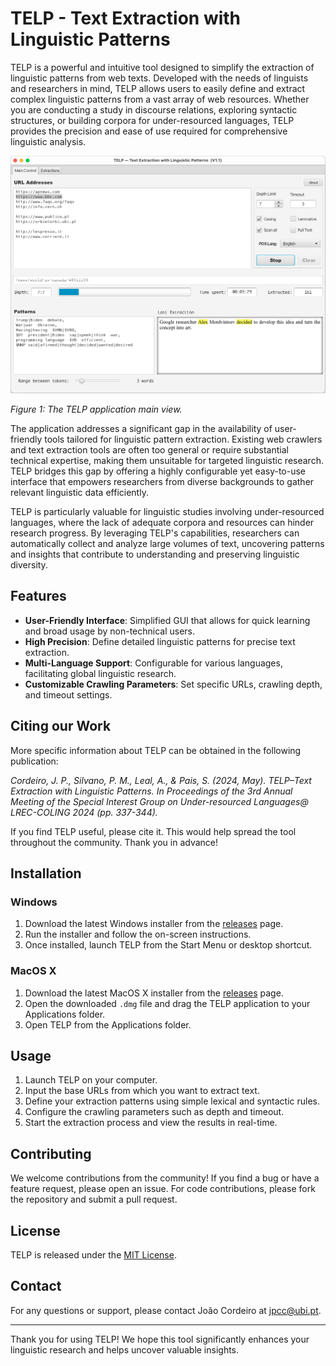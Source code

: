 # TELP - Text Extraction with Linguistic Patterns

TELP is a powerful and intuitive tool designed to simplify the extraction of linguistic patterns from web texts. Developed with the needs of linguists and researchers in mind, TELP allows users to easily define and extract complex linguistic patterns from a vast array of web resources. Whether you are conducting a study in discourse relations, exploring syntactic structures, or building corpora for under-resourced languages, TELP provides the precision and ease of use required for comprehensive linguistic analysis.

![File TELP.png](TELP.png)
<!---:label:figure-mainview --->
*Figure 1: The TELP application main view.*

The application addresses a significant gap in the availability of user-friendly tools tailored for linguistic pattern extraction. Existing web crawlers and text extraction tools are often too general or require substantial technical expertise, making them unsuitable for targeted linguistic research. TELP bridges this gap by offering a highly configurable yet easy-to-use interface that empowers researchers from diverse backgrounds to gather relevant linguistic data efficiently.

TELP is particularly valuable for linguistic studies involving under-resourced languages, where the lack of adequate corpora and resources can hinder research progress. By leveraging TELP's capabilities, researchers can automatically collect and analyze large volumes of text, uncovering patterns and insights that contribute to understanding and preserving linguistic diversity.

## Features
- **User-Friendly Interface**: Simplified GUI that allows for quick learning and broad usage by non-technical users.
- **High Precision**: Define detailed linguistic patterns for precise text extraction.
- **Multi-Language Support**: Configurable for various languages, facilitating global linguistic research.
- **Customizable Crawling Parameters**: Set specific URLs, crawling depth, and timeout settings.


## Citing our Work

More specific information about TELP can be obtained in the following publication:

*Cordeiro, J. P., Silvano, P. M., Leal, A., & Pais, S. (2024, May). TELP–Text Extraction with Linguistic Patterns. In Proceedings of the 3rd Annual Meeting of the Special Interest Group on Under-resourced Languages@ LREC-COLING 2024 (pp. 337-344).*

If you find TELP useful, please cite it. This would help spread the tool throughout the community. Thank you in advance!


## Installation

### Windows

1. Download the latest Windows installer from the [releases](https://www.di.ubi.pt/~jpaulo/a/TELP-1.2.exe) page.
2. Run the installer and follow the on-screen instructions.
3. Once installed, launch TELP from the Start Menu or desktop shortcut.

### MacOS X

1. Download the latest MacOS X installer from the [releases](https://www.di.ubi.pt/~jpaulo/a/TELP-1.2.dmg) page.
2. Open the downloaded `.dmg` file and drag the TELP application to your Applications folder.
3. Open TELP from the Applications folder.

## Usage

1. Launch TELP on your computer.
2. Input the base URLs from which you want to extract text.
3. Define your extraction patterns using simple lexical and syntactic rules.
4. Configure the crawling parameters such as depth and timeout.
5. Start the extraction process and view the results in real-time.

## Contributing

We welcome contributions from the community! If you find a bug or have a feature request, please open an issue. For code contributions, please fork the repository and submit a pull request.

## License

TELP is released under the [MIT License](https://en.wikipedia.org/wiki/MIT_License).

## Contact

For any questions or support, please contact João Cordeiro at [jpcc@ubi.pt](mailto:jpcc@ubi.pt).

---

Thank you for using TELP! We hope this tool significantly enhances your linguistic research and helps uncover valuable insights.
